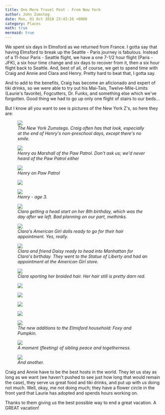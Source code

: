 ```yaml
---
title: One More Travel Post - From New York
author: John Zumsteg
date: Mon, 01 Oct 2018 23:43:26 +0000
category: Places
math: true
mermaid: true
---
```

We spent six days in Elmsford as we returned from France. I gotta say that having Elmsford to break up the Seattle - Paris journey is fabulous. Instead of a 11-hour Paris - Seattle flight, we have a one 7-1/2 hour flight (Paris - JFK), a six hour time change and six days to recover from it, then a six hour flight back to Seattle. And, best of all, of course, we get to spend time with Craig and Annie and Clara and Henry. Pretty hard to beat that, I gotta say.

And to add to the benefits, Craig has become an aficionado and expert of tiki drinks, so we were able to try out his Mai-Tais, Twelve-Mile-Limits (Laurie's favorite), Fogcutters, Dr. Funks, and something else which we've forgotten. Good thing we had to go up only one flight of stairs to our beds...

But I know all you want to see is pictures of the New York Z's, so here they are:

<figure>
	<img src="{{site.url}}/assets/images/2018/10/DSC07934.jpg"/>
	<figcaption><em>The New York Zumstegs. Craig often has that look, especially at the end of Henry's non-preschool days, except there's no smile.</em></figcaption>
</figure>



<figure>
	<img src="{{site.url}}/assets/images/2018/10/IMG_2361.jpg"/>
	<figcaption><em>Henry as Marshall of the Paw Patrol. Don't ask us; we'd never heard of the Paw Patrol either</em></figcaption>
</figure>



<figure>
	<img src="{{site.url}}/assets/images/2018/10/IMG_2365.jpg"/>
	<figcaption><em>Henry on Paw Patrol</em></figcaption>
</figure>



<figure>
	<img src="{{site.url}}/assets/images/2018/10/IMG_2380.jpg"/>
	<figcaption></figcaption>
</figure>



<figure>
	<img src="{{site.url}}/assets/images/2018/10/DSC07875.jpg"/>
	<figcaption><em>Henry - age 3.</em></figcaption>
</figure>



<figure>
	<img src="{{site.url}}/assets/images/2018/10/DSC07968.jpg"/>
	<figcaption><em>Clara getting a head start on her 8th birthday, which was the day after we left. Bad planning on our part, methinks.</em></figcaption>
</figure>



<figure>
	<img src="{{site.url}}/assets/images/2018/10/DSC08007.jpg"/>
	<figcaption><em>Clara's American Girl dolls ready to go for their hair appointment. Yes, really.</em></figcaption>
</figure>



<figure>
	<img src="{{site.url}}/assets/images/2018/10/DSC08015.jpg"/>
	<figcaption><em>Clara and friend Daisy ready to head into Manhattan for Clara's birthday. They went to the Statue of Liberty and had an appointment at the American Girl store.</em></figcaption>
</figure>



<figure>
	<img src="{{site.url}}/assets/images/2018/10/DSC07997.jpg"/>
	<figcaption><em>Clara sporting her braided hair. Her hair still is pretty darn red.</em></figcaption>
</figure>



<figure>
	<img src="{{site.url}}/assets/images/2018/10/DSC07998.jpg"/>
	<figcaption></figcaption>
</figure>

 <figure>
	<img src="{{site.url}}/assets/images/2018/10/DSC08000.jpg"/>
	<figcaption></figcaption>
</figure>

<figure>
	<img src="{{site.url}}/assets/images/2018/10/DSC08012.jpg"/>
	<figcaption></figcaption>
</figure>



<figure>
	<img src="{{site.url}}/assets/images/2018/10/DSC07928.jpg"/>
	<figcaption></figcaption>
</figure>



<figure>
	<img src="{{site.url}}/assets/images/2018/10/DSC07922.jpg"/>
	<figcaption><em>The new additions to the Elmsford household: Foxy and Pumpkin.</em></figcaption>
</figure>



<figure>
	<img src="{{site.url}}/assets/images/2018/10/DSC07895.jpg"/>
	<figcaption><em>A moment (fleeting) of sibling peace and togetherness.</em></figcaption>
</figure>



<figure>
	<img src="{{site.url}}/assets/images/2018/10/DSC07872.jpg"/>
	<figcaption><em>And another.</em></figcaption>
</figure>



Craig and Annie have to be the best hosts in the world. They let us stay as long as we want (we haven't pushed to see just how long that would remain the case), they serve us great food and tiki drinks, and put up with us doing not much. Well, okay, me not doing much; they have a flower circle in the front yard that Laurie has adopted and spends hours working on.

Thanks to them giving us the best possible way to end a great vacation. A GREAT vacation!

